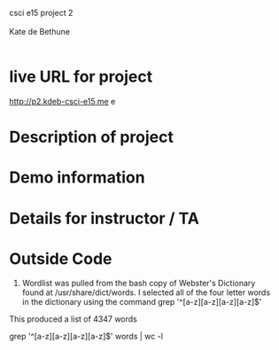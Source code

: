 csci e15 project 2 <br />
<project title> <br />
Kate de Bethune <br />
<date> <br />

# live URL for project
http://p2.kdeb-csci-e15.me
e

# Description of project

# Demo information

# Details for instructor / TA

# Outside Code
1. Wordlist was pulled from the bash copy of Webster's Dictionary <br />
found at /usr/share/dict/words. I selected all of the four letter words <br />
in the dictionary using the command
grep '^[a-z][a-z][a-z][a-z]$'

This produced a list of 4347 words 

grep '^[a-z][a-z][a-z][a-z]$' words | wc -l
  

